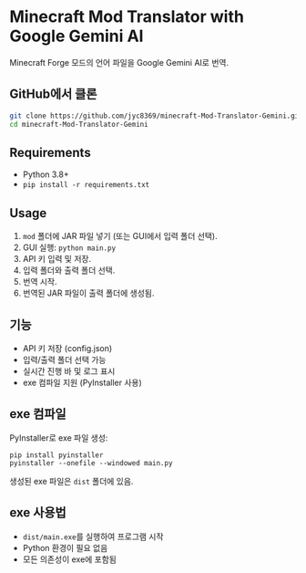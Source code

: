 # Minecraft Mod Translator with Google Gemini AI

Minecraft Forge 모드의 언어 파일을 Google Gemini AI로 번역.

## GitHub에서 클론
```bash
git clone https://github.com/jyc8369/minecraft-Mod-Translator-Gemini.git
cd minecraft-Mod-Translator-Gemini
```

## Requirements
- Python 3.8+
- `pip install -r requirements.txt`

## Usage
1. `mod` 폴더에 JAR 파일 넣기 (또는 GUI에서 입력 폴더 선택).
2. GUI 실행: `python main.py`
3. API 키 입력 및 저장.
4. 입력 폴더와 출력 폴더 선택.
5. 번역 시작.
6. 번역된 JAR 파일이 출력 폴더에 생성됨.

## 기능
- API 키 저장 (config.json)
- 입력/출력 폴더 선택 가능
- 실시간 진행 바 및 로그 표시
- exe 컴파일 지원 (PyInstaller 사용)

## exe 컴파일
PyInstaller로 exe 파일 생성:
```
pip install pyinstaller
pyinstaller --onefile --windowed main.py
```
생성된 exe 파일은 `dist` 폴더에 있음.

## exe 사용법
- `dist/main.exe`를 실행하여 프로그램 시작
- Python 환경이 필요 없음
- 모든 의존성이 exe에 포함됨
